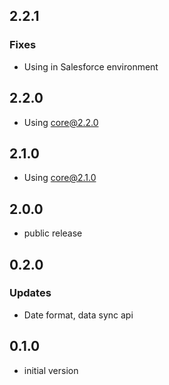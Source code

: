 ## 2.2.1

### Fixes

-   Using in Salesforce environment

## 2.2.0

-   Using core@2.2.0

## 2.1.0

-   Using core@2.1.0

## 2.0.0

-   public release

## 0.2.0

### Updates

-   Date format, data sync api

## 0.1.0

-   initial version
